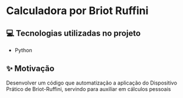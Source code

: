 # Calculadora por Briot Ruffini

## 💻 Tecnologias utilizadas no projeto

- Python

## ✨ Motivação

Desenvolver um código que automatização a aplicação do Dispositivo Prático de Briot-Ruffini, servindo para auxiliar em cálculos pessoais

